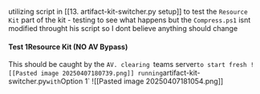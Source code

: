 utilizing script in [[13. artifact-kit-switcher.py setup]] to test the `Resource Kit` part of the kit - testing to see what happens but the `Compress.ps1` isnt modified throught his script so I dont believe anything should change

#### Test 1Resource Kit (NO AV Bypass)
This should be caught by the `AV.
clearing `teams server` to start fresh
![[Pasted image 20250407180739.png]]
running `artifact-kit-switcher.py` with `Option 1`
![[Pasted image 20250407181054.png]]